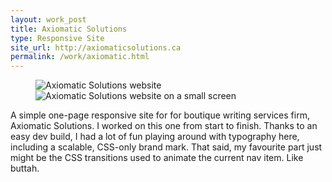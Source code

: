 ```yaml
---
layout: work_post
title: Axiomatic Solutions
type: Responsive Site
site_url: http://axiomaticsolutions.ca
permalink: /work/axiomatic.html
---
```

<figure class="responsive-site">
    <img src="{% asset_path work/axiomatic-full.png %}" alt="Axiomatic Solutions website" class="site-full"/>
    <img src="{% asset_path work/axiomatic-mobile.png %}" alt="Axiomatic Solutions website on a small screen" class="site-mobile"/>
</figure>
A simple one-page responsive site for for boutique writing services firm, Axiomatic Solutions.  I worked on this one from start to finish. Thanks to an easy dev build, I had a lot of fun playing around with typography here, including a scalable, CSS-only brand mark. That said, my favourite part just might be the CSS transitions used to animate the current nav item. Like buttah.